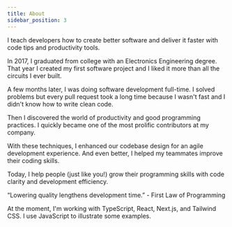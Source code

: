 ```yaml
---
title: About
sidebar_position: 3
---
```


I teach developers how to create better software and deliver it faster with code tips and productivity tools.

In 2017, I graduated from college with an Electronics Engineering degree. That year I created my first software project and I liked it more than all the circuits I ever built.

A few months later, I was doing software development full-time. I solved problems but every pull request took a long time because I wasn't fast and I didn't know how to write clean code.

Then I discovered the world of productivity and good programming practices. I quickly became one of the most prolific contributors at my company.

With these techniques, I enhanced our codebase design for an agile development experience. And even better, I helped my teammates improve their coding skills.

Today, I help people (just like you!) grow their programming skills with code clarity and development efficiency.

“Lowering quality lengthens development time.” - First Law of Programming

At the moment, I'm working with TypeScript, React, Next.js, and Tailwind CSS. I use JavaScript to illustrate some examples.
